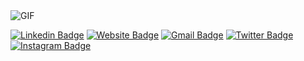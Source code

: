 
<img  alt="GIF" src="https://i.pinimg.com/originals/e4/26/70/e426702edf874b181aced1e2fa5c6cde.gif" />


[![Linkedin Badge](https://img.shields.io/badge/-abhishek-blue?style=flat&logo=Linkedin&logoColor=white&link=https://www.linkedin.com/in/abhishek-mogaveera-440526141/)](https://www.linkedin.com/in/abhishek-mogaveera-440526141/)
[![Website Badge](https://img.shields.io/badge/-abhishekm-47CCCC?style=flat&logo=Google-Chrome&logoColor=white&link=https://abhishekm.netlify.app/)](https://abhishekm.netlify.app/)
[![Gmail Badge](https://img.shields.io/badge/-abmogaveer971999-c14438?style=flat&logo=Gmail&logoColor=white&link=mailto:jessicalim813@gmail.com)](mailto:abmogaveer971999@gmail.com)
[![Twitter Badge](https://img.shields.io/badge/-@abhiisshakee-1ca0f1?style=flat&labelColor=1ca0f1&logo=twitter&logoColor=white&link=https://twitter.com/abhiisshakee)](https://twitter.com/abhiisshakee)
[![Instagram Badge](https://img.shields.io/badge/-@abhiisshakee-purple?style=flat&logo=instagram&logoColor=white&link=https://www.instagram.com/abhiisshakee/)](https://www.instagram.com/abhiisshakee/)

